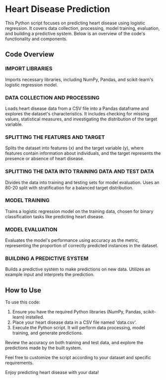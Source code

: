 # Heart Disease Prediction

This Python script focuses on predicting heart disease using logistic regression. It covers data collection, processing, model training, evaluation, and building a predictive system. Below is an overview of the code's functionality and components.

## Code Overview

### IMPORT LIBRARIES
Imports necessary libraries, including NumPy, Pandas, and scikit-learn's logistic regression model.

### DATA COLLECTION AND PROCESSING
Loads heart disease data from a CSV file into a Pandas dataframe and explores the dataset's characteristics. It includes checking for missing values, statistical measures, and investigating the distribution of the target variable.

### SPLITTING THE FEATURES AND TARGET
Splits the dataset into features (x) and the target variable (y), where features contain information about individuals, and the target represents the presence or absence of heart disease.

### SPLITTING THE DATA INTO TRAINING DATA AND TEST DATA
Divides the data into training and testing sets for model evaluation. Uses an 80-20 split with stratification for a balanced target distribution.

### MODEL TRAINING
Trains a logistic regression model on the training data, chosen for binary classification tasks like predicting heart disease.

### MODEL EVALUATION
Evaluates the model's performance using accuracy as the metric, representing the proportion of correctly predicted instances in the dataset.

### BUILDING A PREDICTIVE SYSTEM
Builds a predictive system to make predictions on new data. Utilizes an example input and interprets the prediction.

## How to Use

To use this code:

1. Ensure you have the required Python libraries (NumPy, Pandas, scikit-learn) installed.
2. Place your heart disease data in a CSV file named 'data.csv'.
3. Execute the Python script. It will perform data processing, model training, and generate predictions.

Review the accuracy on both training and test data, and explore the predictions made by the built system.

Feel free to customize the script according to your dataset and specific requirements.

Enjoy predicting heart disease with your data!
